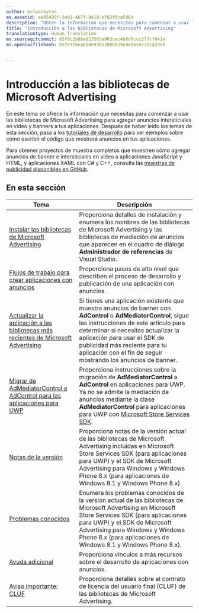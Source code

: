 ```yaml
---
author: mcleanbyron
ms.assetid: ae45490f-3eb1-4b7f-8e18-bf82f0ca5d6d
description: "Obtén la información que necesitas para comenzar a usar las bibliotecas de Microsoft Advertising para agregar anuncios intersticiales en vídeo y banners a tus aplicaciones."
title: "Introducción a las bibliotecas de Microsoft Advertising"
translationtype: Human Translation
ms.sourcegitcommit: 65f8c2b8be053565a903cec4b8d9ccc277cfd41e
ms.openlocfilehash: b5fe116ea850e93b5208b829e4ed6cec2bc42de0


---
```


# Introducción a las bibliotecas de Microsoft Advertising




En este tema se ofrece la información que necesitas para comenzar a usar las bibliotecas de Microsoft Advertising para agregar anuncios intersticiales en vídeo y banners a tus aplicaciones. Después de haber leído los temas de esta sección, pasa a los [tutoriales de desarrollo](developer-walkthroughs.md) para ver ejemplos sobre cómo escribir el código que mostrará anuncios en tus aplicaciones.

Para obtener proyectos de muestra completos que muestren cómo agregar anuncios de banner e intersticiales en vídeo a aplicaciones JavaScript y HTML, y aplicaciones XAML con C# y C++, consulta las [muestras de publicidad disponibles en GitHub](http://aka.ms/githubads).

 

## En esta sección

| Tema                                                                                                       | Descripción                 |
|-------------------------------------------------------------------------------------------------------------|-----------------------------|
| [Instalar las bibliotecas de Microsoft Advertising](install-the-microsoft-advertising-libraries.md) |  Proporciona detalles de instalación y enumera los nombres de las bibliotecas de Microsoft Advertising y las bibliotecas de mediación de anuncios que aparecen en el cuadro de diálogo **Administrador de referencias** de Visual Studio.  |
| [Flujos de trabajo para crear aplicaciones con anuncios](workflows-for-creating-apps-with-ads.md)     |  Proporciona pasos de alto nivel que describen el proceso de desarrollo y publicación de una aplicación con anuncios.   |
| [Actualizar la aplicación a las bibliotecas más recientes de Microsoft Advertising](update-your-app-to-the-latest-advertising-libraries.md)  | Si tienes una aplicación existente que muestra anuncios de banner con **AdControl** o **AdMediatorControl**, sigue las instrucciones de este artículo para determinar si necesitas actualizar la aplicación para usar el SDK de publicidad más reciente para tu aplicación con el fin de seguir mostrando los anuncios de banner.  |
| [Migrar de AdMediatorControl a AdControl para las aplicaciones para UWP](migrate-from-admediatorcontrol-to-adcontrol.md)  | Proporciona instrucciones sobre la migración de **AdMediatorControl** a **AdControl** en aplicaciones para UWP. Ya no se admite la mediación de anuncios mediante la clase **AdMediatorControl** para aplicaciones para UWP con [Microsoft Store Services SDK](http://aka.ms/store-em-sdk).   |
| [Notas de la versión](release-notes-for-the-advertising-libraries.md)         |  Proporciona notas de la versión actual de las bibliotecas de Microsoft Advertising incluidas en Microsoft Store Services SDK (para aplicaciones para UWP) y el SDK de Microsoft Advertising para Windows y Windows Phone 8.x (para aplicaciones de Windows 8.1 y Windows Phone 8.x).   |
| [Problemas conocidos](known-issues-for-the-advertising-libraries.md)      |  Enumera los problemas conocidos de la versión actual de las bibliotecas de Microsoft Advertising en Microsoft Store Services SDK (para aplicaciones para UWP) y el SDK de Microsoft Advertising para Windows y Windows Phone 8.x (para aplicaciones de Windows 8.1 y Windows Phone 8.x).   |
| [Ayuda adicional](additional-help.md)                                    |   Proporciona vínculos a más recursos sobre el desarrollo de aplicaciones con anuncios.  |
| [Aviso importante: CLUF](important-notice-eula.md)                                    |   Proporciona detalles sobre el contrato de licencia del usuario final (CLUF) de las bibliotecas de Microsoft Advertising.   |


 

 



<!--HONumber=Nov16_HO1-->


